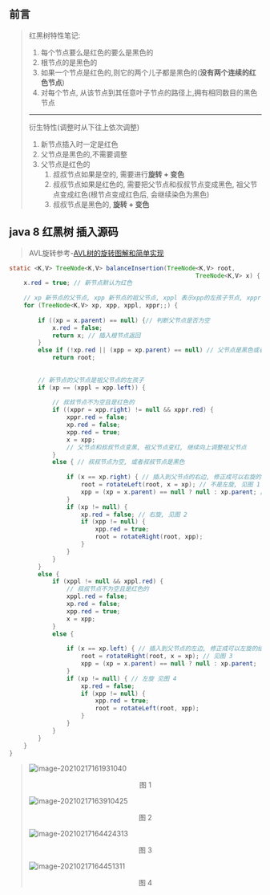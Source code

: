 

## 前言

> 红黑树特性笔记: 
>
> 1. 每个节点要么是红色的要么是黑色的
> 2. 根节点的是黑色的
> 3. 如果一个节点是红色的,则它的两个儿子都是黑色的(**没有两个连续的红色节点**)
> 4. 对每个节点, 从该节点到其任意叶子节点的路径上,拥有相同数目的黑色节点
>
> ---
>
> 衍生特性(调整时从下往上依次调整)
>
> 1. 新节点插入时一定是红色
> 2. 父节点是黑色的,不需要调整
> 3. 父节点是红色的
>    1. 叔叔节点如果是空的, 需要进行**旋转 + 变色**
>    2. 叔叔节点如果是红色的,  需要把父节点和叔叔节点变成黑色, 祖父节点变成红色(根节点变成红色后, 会继续染色为黑色)
>    3. 叔叔节点是黑色的,  **旋转 + 变色**

## java 8 红黑树 插入源码

> AVL旋转参考-[AVL树的旋转图解和简单实现](https://www.jianshu.com/p/6988699625d5)

```java
static <K,V> TreeNode<K,V> balanceInsertion(TreeNode<K,V> root,
                                                    TreeNode<K,V> x) {
    x.red = true; // 新节点默认为红色
    
    // xp 新节点的父节点, xpp 新节点的祖父节点, xppl 表示xpp的左孩子节点, xppr 表示xpp的右孩子节点
    for (TreeNode<K,V> xp, xpp, xppl, xppr;;) { 
        
        if ((xp = x.parent) == null) {// 判断父节点是否为空
            x.red = false;
            return x; // 插入根节点返回
        }
        else if (!xp.red || (xpp = xp.parent) == null) // 父节点是黑色或者调整到第二层,  不用继续调整
            return root;
        
        
        // 新节点的父节点是祖父节点的左孩子
        if (xp == (xppl = xpp.left)) {
            
            // 叔叔节点不为空且是红色的
            if ((xppr = xpp.right) != null && xppr.red) {
                xppr.red = false;
                xp.red = false;
                xpp.red = true;
                x = xpp;
                // 父节点和叔叔节点变黑, 祖父节点变红, 继续向上调整祖父节点
            }
            else { // 叔叔节点为空, 或者叔叔节点是黑色
                
                if (x == xp.right) { // 插入到父节点的右边, 修正成可以右旋的结构
                    root = rotateLeft(root, x = xp); // 不是左旋, 见图 1
                    xpp = (xp = x.parent) == null ? null : xp.parent; // 修正指针
                }
                if (xp != null) {
                    xp.red = false; // 右旋, 见图 2
                    if (xpp != null) {
                        xpp.red = true;
                        root = rotateRight(root, xpp);
                    }
                }
            }
        }
        else {
            if (xppl != null && xppl.red) {
                // 叔叔节点不为空且是红色的
                xppl.red = false;
                xp.red = false;
                xpp.red = true;
                x = xpp;
            }
            else {
                
                if (x == xp.left) { // 插入到父节点的左边, 修正成可以左旋的结构
                    root = rotateRight(root, x = xp); // 见图 3
                    xpp = (xp = x.parent) == null ? null : xp.parent;
                }
                if (xp != null) { // 左旋 见图 4
                    xp.red = false;
                    if (xpp != null) {
                        xpp.red = true;
                        root = rotateLeft(root, xpp);
                    }
                }
            }
        }
    }
}
```

> ![image-20210217161931040](https://ning-wang.oss-cn-beijing.aliyuncs.com/blog-imags/image-20210217161931040.png)
>
> <center>图 1</center>
>
> ![image-20210217163910425](https://ning-wang.oss-cn-beijing.aliyuncs.com/blog-imags/image-20210217163910425.png)
>
> <center>图 2</center>
>
> ![image-20210217164424313](https://ning-wang.oss-cn-beijing.aliyuncs.com/blog-imags/image-20210217164424313.png)
>
> <center>图 3</center>
>
> ![image-20210217164451311](https://ning-wang.oss-cn-beijing.aliyuncs.com/blog-imags/image-20210217164451311.png)
>
> <center>图 4</center>





